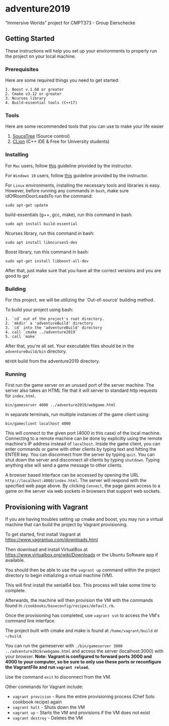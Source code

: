 # adventure2019

"Immersive Worlds" project for CMPT373 - Group Eierschecke

## Getting Started

These instructions will help you set up your environments to properly run the project on your local machine.

### Prerequisites

Here are some required things you need to get started:

```
1. Boost v.1.68 or greater
2. Cmake v3.12 or greater
3. Ncurses library
4. Build-essential tools (C++17)
```

### Tools

Here are some recommended tools that you can use to make your life easier


1. [SouceTree](https://www.sourcetreeapp.com) (Source control)
2. [CLion](https://www.jetbrains.com/student/) (C++ IDE & Free for University students)


### Installing
For `Mac` users, follow [this](https://coursys.sfu.ca/2019sp-cmpt-373-d1/discussion/topic/guideline-for-mac-users/) guideline provided by the instructor.

For `Windows 10` users, follow [this](https://coursys.sfu.ca/2019sp-cmpt-373-d1/discussion/topic/for-windows-users/) guideline provided by the instructor.

For `Linux` environments, installing the necessary tools and libraries is easy. However, before running any commands in `bash`, make sure idOfRoomDoorLeadsTo run the command:

```
sudo apt-get update
```

build-essentials (g++, gcc, make), run this command in bash:

```
sudo apt install build-essential
```

Ncurses library, run this command in bash:

```
sudo apt install libncurses5-dev
```

Boost library, run this command in bash:

```
sudo apt-get install libboost-all-dev
```

After that, just make sure that you have all the correct versions and you are good to go!

### Building

For this project, we will be utilizing the `Out-of-source' building method.

To build your project using bash:

```
1. `cd` out of the project's root directory.
2. `mkdir` a 'adventureBuild' directory
3. `cd` into the 'adventureBuild' directory
4. call `cmake ../adventure2019`
5. call `make`
```

After that, you're all set. Your executable files should be in the `adventureBuild/bin` directory.

`NEVER` build from the adventure2019 directory.

### Running
First run the game server on an unused port of the server machine. The server also takes an HTML file that it will server to standard http requests for `index.html`.

```
bin/gameserver 4000 ../adventure2019/webgame.html
```

In separate terminals, run multiple instances of the game client using:

```
bin/gameclient localhost 4000
```

This will connect to the given port (4000 in this case) of the local machine. Connecting to a remote machine can be done by explicitly using the remote machine's IP address instead of `localhost`. Inside the game client, you can enter commands or game with other clients by typing text and hitting the ENTER key. You can disconnect from the server by typing `quit`. You can shut down the server and disconnect all clients by typing `shutdown`. Typing anything else will send a game message to other clients.

A browser based interface can be accessed by opening the URL `http://localhost:4000/index.html`. The server will respond with the specified web page above. By clicking `Connect`, the page gains access to a game on the server via web sockets in browsers that support web sockets.

## Provisioning with Vagrant

If you are having troubles setting up cmake and boost, you may run a virtual machine that can build the project by Vagrant provisioning.

To get started, first install Vagrant at https://www.vagrantup.com/downloads.html

Then download and install VirtualBox at https://www.virtualbox.org/wiki/Downloads or the Ubuntu Software app if available.

You should then be able to use the ```vagrant up``` command within the project directory to begin initializing a virtual machine (VM).

This will first install the xenial64 box. This process will take some time to complete.

Afterwards, the machine will then provision the VM with the commands found in ```/cookbooks/baseconfig/recipes/default.rb```.

Once the provisioning has completed, use ```vagrant ssh``` to access the VM's command line interface.

The project built with cmake and make is found at ```/home/vagrant/build``` or ```~/build```.

You can run the gameserver with ```./bin/gameserver 3000 ../adventure2019/webgame.html``` and access the server (localhost:3000) with your browser.
**Note: Vagrant is configured to forward ports 3000 and 4000 to your computer, so be sure to only use these ports or reconfigure the VagrantFile and run ```vagrant reload```.**

Use the command ```exit``` to disconnect from the VM.

Other commands for Vagrant include:
  - ```vagrant provision``` - Runs the entire provisioning process (Chef Solo cookbook recipe) again
  - ```vagrant halt``` - Shuts down the VM
  - ```vagrant up``` - Starts the VM and provisions if the VM does not exist
  - ```vagrant destroy``` - Deletes the VM
